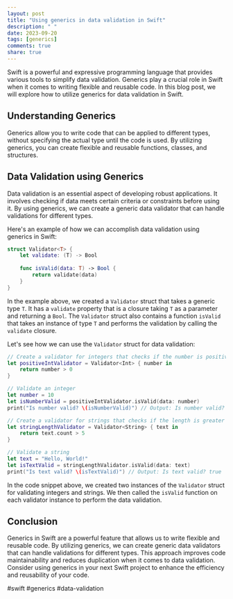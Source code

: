 ```yaml
---
layout: post
title: "Using generics in data validation in Swift"
description: " "
date: 2023-09-20
tags: [generics]
comments: true
share: true
---
```


Swift is a powerful and expressive programming language that provides various tools to simplify data validation. Generics play a crucial role in Swift when it comes to writing flexible and reusable code. In this blog post, we will explore how to utilize generics for data validation in Swift.

## Understanding Generics

Generics allow you to write code that can be applied to different types, without specifying the actual type until the code is used. By utilizing generics, you can create flexible and reusable functions, classes, and structures.

## Data Validation using Generics

Data validation is an essential aspect of developing robust applications. It involves checking if data meets certain criteria or constraints before using it. By using generics, we can create a generic data validator that can handle validations for different types.

Here's an example of how we can accomplish data validation using generics in Swift:

```swift
struct Validator<T> {
    let validate: (T) -> Bool
    
    func isValid(data: T) -> Bool {
        return validate(data)
    }
}
```

In the example above, we created a `Validator` struct that takes a generic type `T`. It has a `validate` property that is a closure taking `T` as a parameter and returning a `Bool`. The `Validator` struct also contains a function `isValid` that takes an instance of type `T` and performs the validation by calling the `validate` closure.

Let's see how we can use the `Validator` struct for data validation:

```swift
// Create a validator for integers that checks if the number is positive
let positiveIntValidator = Validator<Int> { number in
    return number > 0
}

// Validate an integer
let number = 10
let isNumberValid = positiveIntValidator.isValid(data: number)
print("Is number valid? \(isNumberValid)") // Output: Is number valid? true

// Create a validator for strings that checks if the length is greater than 5
let stringLengthValidator = Validator<String> { text in
    return text.count > 5
}

// Validate a string
let text = "Hello, World!"
let isTextValid = stringLengthValidator.isValid(data: text)
print("Is text valid? \(isTextValid)") // Output: Is text valid? true
```

In the code snippet above, we created two instances of the `Validator` struct for validating integers and strings. We then called the `isValid` function on each validator instance to perform the data validation.

## Conclusion

Generics in Swift are a powerful feature that allows us to write flexible and reusable code. By utilizing generics, we can create generic data validators that can handle validations for different types. This approach improves code maintainability and reduces duplication when it comes to data validation. Consider using generics in your next Swift project to enhance the efficiency and reusability of your code.

#swift #generics #data-validation